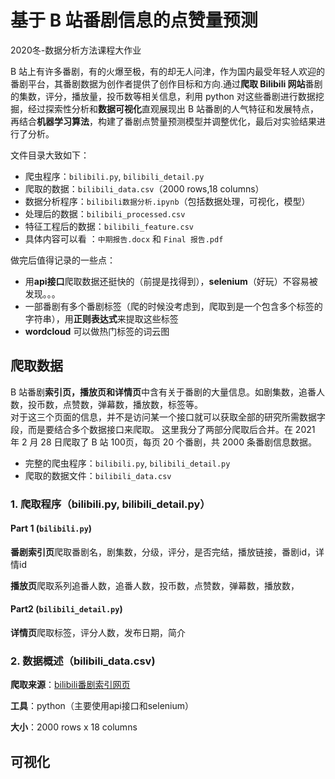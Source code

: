 # 基于 B 站番剧信息的点赞量预测

 2020冬-数据分析方法课程大作业
 
B 站上有许多番剧，有的火爆至极，有的却无人问津，作为国内最受年轻人欢迎的番剧平台，其番剧数据为创作者提供了创作目标和方向.通过**爬取 Bilibili 网站**番剧的集数，评分，播放量，投币数等相关信息，利用 python 对这些番剧进行数据挖掘，经过探索性分析和**数据可视化**直观展现出 B 站番剧的人气特征和发展特点，再结合**机器学习算法**，构建了番剧点赞量预测模型并调整优化，最后对实验结果进行了分析。

文件目录大致如下：
* 爬虫程序：`bilibili.py`, `bilibili_detail.py`
* 爬取的数据：`bilibili_data.csv`（2000 rows,18 columns）
* 数据分析程序：`bilibili数据分析.ipynb`（包括数据处理，可视化，模型）
* 处理后的数据：`bilibili_processed.csv`
* 特征工程后的数据：`bilibili_feature.csv`
* 具体内容可以看 ：`中期报告.docx` 和 `Final 报告.pdf`

做完后值得记录的一些点：
* 用**api接口**爬取数据还挺快的（前提是找得到），**selenium**（好玩）不容易被发现。。。
* 一部番剧有多个番剧标签（爬的时候没考虑到，爬取到是一个包含多个标签的字符串），用**正则表达式**来提取这些标签
* **wordcloud** 可以做热门标签的词云图

## 爬取数据
B 站番剧**索引页，播放页和详情页**中含有关于番剧的大量信息。如剧集数，追番人数，投币数，点赞数，弹幕数，播放数，标签等。   
对于这三个页面的信息，并不是访问某一个接口就可以获取全部的研究所需数据字段，而是要结合多个数据接口来爬取。
这里我分了两部分爬取后合并。在 2021 年 2 月 28 日爬取了 B 站 100页，每页 20 个番剧，共 2000 条番剧信息数据。
* 完整的爬虫程序：`bilibili.py`, `bilibili_detail.py`
* 爬取的数据文件：`bilibili_data.csv`
### 1. 爬取程序（bilibili.py, bilibili_detail.py）
#### Part 1 (`bilibili.py`)
**番剧索引页**爬取番剧名，剧集数，分级，评分，是否完结，播放链接，番剧id，详情id  

**播放页**爬取系列追番人数，追番人数，投币数，点赞数，弹幕数，播放数，
#### Part2 (`bilibili_detail.py`)
**详情页**爬取标签，评分人数，发布日期，简介
### 2. 数据概述（bilibili_data.csv)
**爬取来源**：[bilibili番剧索引网页](https://www.bilibili.com/anime/index/#season_version=-1&area=-1&is_finish=-1&copyright=-1&season_status=-1&season_month=-1&year=-1&style_id=-1&order=4&st=1&sort=0&page=1)

**工具**：python（主要使用api接口和selenium）

**大小**：2000 rows x 18 columns

## 可视化




